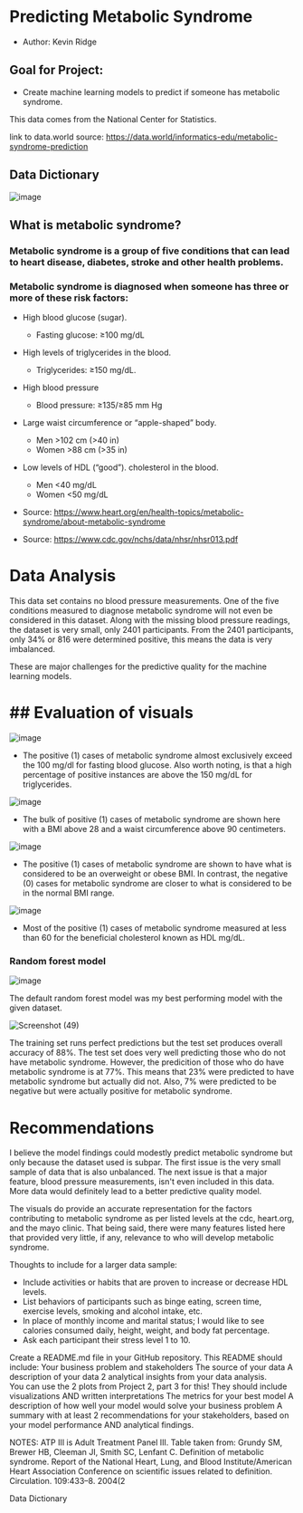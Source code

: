 # Predicting Metabolic Syndrome

- Author: Kevin Ridge

## Goal for Project:
- Create machine learning models to predict if someone has metabolic syndrome.

This data comes from the National Center for Statistics.

link to data.world source: https://data.world/informatics-edu/metabolic-syndrome-prediction

## Data Dictionary

![image](https://user-images.githubusercontent.com/126993169/236963130-12b3ab17-c298-437b-8317-c02df82299bd.png)

## What is metabolic syndrome? 
### Metabolic syndrome is a group of five conditions that can lead to heart disease, diabetes, stroke and other health problems. 
### Metabolic syndrome is diagnosed when someone has three or more of these risk factors: 

- High blood glucose (sugar). 
  - Fasting glucose: ≥100 mg/dL
- High levels of triglycerides in the blood.
  -  Triglycerides: ≥150 mg/dL.
- High blood pressure 
  - Blood pressure: ≥135/≥85 mm Hg
- Large waist circumference or “apple-shaped” body.
  - Men  >102 cm (>40 in)
  - Women  >88 cm (>35 in)
- Low levels of HDL (“good”). cholesterol in the blood. 
  -  Men <40 mg/dL
  -  Women <50 mg/dL

- Source: https://www.heart.org/en/health-topics/metabolic-syndrome/about-metabolic-syndrome
- Source: https://www.cdc.gov/nchs/data/nhsr/nhsr013.pdf

# Data Analysis

This data set contains no blood pressure measurements. One of the five conditions measured to diagnose metabolic syndrome will not even be considered in this dataset. Along with the missing blood pressure readings, the dataset is very small, only 2401 participants. From the 2401 participants, only 34% or 816 were determined positive, this means the data is very imbalanced. 

These are major challenges for the predictive quality for the machine learning models. 

# ## **Evaluation of visuals**

![image](https://user-images.githubusercontent.com/126993169/236965207-f0f9fd4e-4706-499e-8e1c-26c46e9bb1e6.png)
- The positive (1) cases of metabolic syndrome almost exclusively exceed the 100 mg/dl for fasting blood glucose. Also worth noting, is that a high percentage of positive instances are above the 150 mg/dL for triglycerides.

![image](https://user-images.githubusercontent.com/126993169/236965018-815d9807-2351-40b9-b975-15da9e3d19df.png)
- The bulk of positive (1) cases of metabolic syndrome are shown here with a BMI above 28 and a waist circumference above 90 centimeters. 

![image](https://user-images.githubusercontent.com/126993169/236965050-f206e0a5-3676-4531-b16f-f38f72b50210.png)
- The positive (1) cases of metabolic syndrome are shown to have what is considered to be an overweight or obese BMI. In contrast, the negative (0) cases for metabolic syndrome are closer to what is considered to be in the normal BMI range.

![image](https://user-images.githubusercontent.com/126993169/236965084-5a73078f-8a17-455c-be7f-f1197997d344.png)
- Most of the positive (1) cases of metabolic syndrome measured at less than 60 for the beneficial cholesterol known as HDL mg/dL. 

### Random forest model

![image](https://user-images.githubusercontent.com/126993169/236968481-4539b50e-e688-49c2-b8d1-bcea86505ac8.png)

The default random forest model was my best performing model with the given dataset.

![Screenshot (49)](https://user-images.githubusercontent.com/126993169/236969489-96ec3b2c-44f1-4882-81a4-c6dac9a01470.png)

The training set runs perfect predictions but the test set produces overall accuracy of 88%. The test set does very well predicting those who do not have metabolic syndrome. However, the predicition of those who do have metabolic syndrome is at 77%. This means that 23% were predicted to have metabolic syndrome but actually did not. Also, 7% were predicted to be negative but were actually positive for metabolic syndrome. 

# Recommendations

I believe the model findings could modestly predict metabolic syndrome but only because the dataset used is subpar. The first issue is the very small sample of data that is also unbalanced. The next issue is that a major feature, blood pressure measurements, isn't even included in this data. More data would definitely lead to a better predictive quality model.

The visuals do provide an accurate representation for the factors contributing to metabolic syndrome as per listed levels at the cdc, heart.org, and the mayo clinic. That being said, there were many features listed here that provided very little, if any, relevance to who will develop metabolic syndrome.

Thoughts to include for a larger data sample:
- Include activities or habits that are proven to increase or decrease HDL levels.
- List behaviors of participants such as binge eating, screen time, exercise levels, smoking  and alcohol intake, etc.
- In place of monthly income and marital status; I would like to see calories consumed daily, height, weight, and body fat percentage. 
- Ask each participant their stress level 1 to 10. 







Create a README.md file in your GitHub repository.  This README should include:
Your business problem and stakeholders
The source of your data
A description of your data
2 analytical insights from your data analysis.  
You can use the 2 plots from Project 2, part 3 for this!
They should include visualizations AND written interpretations
The metrics for your best model
A description of how well your model would solve your business problem
A summary with at least 2 recommendations for your stakeholders, based on your model performance AND analytical findings.

 

 

 

 

 
NOTES: ATP III is Adult Treatment Panel III. Table taken from: Grundy SM, Brewer HB, Cleeman JI, Smith SC, Lenfant C.
Definition of metabolic syndrome. Report of the National Heart, Lung, and Blood Institute/American Heart Association Conference
on scientific issues related to definition. Circulation. 109:433–8. 2004(2

Data Dictionary
